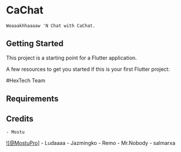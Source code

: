 # CaChat
    Weaaakhhaaaaw 'N Chat with CaChat.


## Getting Started

This project is a starting point for a Flutter application.

A few resources to get you started if this is your first Flutter project:

#HexTech Team

## Requirements



## Credits

    - Mostu
[![@MostuPro]](https://twitter.com/MostuPro)
    - Ludaaaa
    - Jazmingko
    - Remo
    - Mr.Nobody
    - salmarxa
